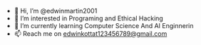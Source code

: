 - 👋 Hi, I’m @edwinmartin2001
- 👀 I’m interested in Programing and Ethical Hacking
- 🌱 I’m currently learning Computer Science And AI Enginnerin
- 📫 Reach me on edwinkottat123456789@gmail.com

<!---
edwinmartin2001/edwinmartin2001 is a ✨ special ✨ repository because its `README.md` (this file) appears on your GitHub profile.
You can click the Preview link to take a look at your changes.
--->
